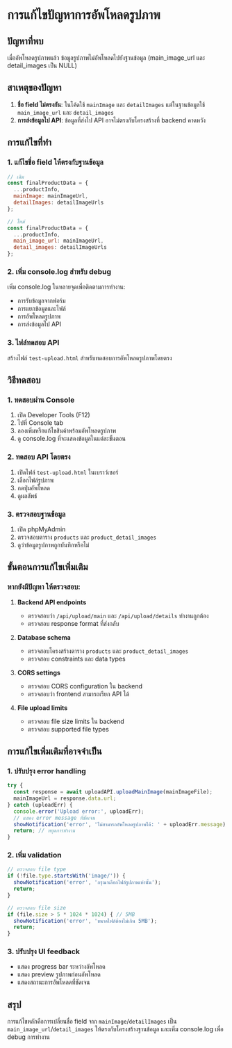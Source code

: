 # การแก้ไขปัญหาการอัพโหลดรูปภาพ

## ปัญหาที่พบ
เมื่ออัพโหลดรูปภาพแล้ว ข้อมูลรูปภาพไม่อัพโหลดไปยังฐานข้อมูล (main_image_url และ detail_images เป็น NULL)

## สาเหตุของปัญหา
1. **ชื่อ field ไม่ตรงกัน**: ในโค้ดใช้ `mainImage` และ `detailImages` แต่ในฐานข้อมูลใช้ `main_image_url` และ `detail_images`
2. **การส่งข้อมูลไป API**: ข้อมูลที่ส่งไป API อาจไม่ตรงกับโครงสร้างที่ backend คาดหวัง

## การแก้ไขที่ทำ

### 1. แก้ไขชื่อ field ให้ตรงกับฐานข้อมูล
```javascript
// เดิม
const finalProductData = {
  ...productInfo,
  mainImage: mainImageUrl,
  detailImages: detailImageUrls
};

// ใหม่
const finalProductData = {
  ...productInfo,
  main_image_url: mainImageUrl,
  detail_images: detailImageUrls
};
```

### 2. เพิ่ม console.log สำหรับ debug
เพิ่ม console.log ในหลายจุดเพื่อติดตามการทำงาน:
- การรับข้อมูลจากฟอร์ม
- การแยกข้อมูลและไฟล์
- การอัพโหลดรูปภาพ
- การส่งข้อมูลไป API

### 3. ไฟล์ทดสอบ API
สร้างไฟล์ `test-upload.html` สำหรับทดสอบการอัพโหลดรูปภาพโดยตรง

## วิธีทดสอบ

### 1. ทดสอบผ่าน Console
1. เปิด Developer Tools (F12)
2. ไปที่ Console tab
3. ลองเพิ่มหรือแก้ไขสินค้าพร้อมอัพโหลดรูปภาพ
4. ดู console.log ที่จะแสดงข้อมูลในแต่ละขั้นตอน

### 2. ทดสอบ API โดยตรง
1. เปิดไฟล์ `test-upload.html` ในเบราว์เซอร์
2. เลือกไฟล์รูปภาพ
3. กดปุ่มอัพโหลด
4. ดูผลลัพธ์

### 3. ตรวจสอบฐานข้อมูล
1. เปิด phpMyAdmin
2. ตรวจสอบตาราง `products` และ `product_detail_images`
3. ดูว่าข้อมูลรูปภาพถูกบันทึกหรือไม่

## ขั้นตอนการแก้ไขเพิ่มเติม

### หากยังมีปัญหา ให้ตรวจสอบ:

1. **Backend API endpoints**
   - ตรวจสอบว่า `/api/upload/main` และ `/api/upload/details` ทำงานถูกต้อง
   - ตรวจสอบ response format ที่ส่งกลับ

2. **Database schema**
   - ตรวจสอบโครงสร้างตาราง `products` และ `product_detail_images`
   - ตรวจสอบ constraints และ data types

3. **CORS settings**
   - ตรวจสอบ CORS configuration ใน backend
   - ตรวจสอบว่า frontend สามารถเรียก API ได้

4. **File upload limits**
   - ตรวจสอบ file size limits ใน backend
   - ตรวจสอบ supported file types

## การแก้ไขเพิ่มเติมที่อาจจำเป็น

### 1. ปรับปรุง error handling
```javascript
try {
  const response = await uploadAPI.uploadMainImage(mainImageFile);
  mainImageUrl = response.data.url;
} catch (uploadErr) {
  console.error('Upload error:', uploadErr);
  // แสดง error message ที่ชัดเจน
  showNotification('error', 'ไม่สามารถอัพโหลดรูปภาพได้: ' + uploadErr.message);
  return; // หยุดการทำงาน
}
```

### 2. เพิ่ม validation
```javascript
// ตรวจสอบ file type
if (!file.type.startsWith('image/')) {
  showNotification('error', 'กรุณาเลือกไฟล์รูปภาพเท่านั้น');
  return;
}

// ตรวจสอบ file size
if (file.size > 5 * 1024 * 1024) { // 5MB
  showNotification('error', 'ขนาดไฟล์ต้องไม่เกิน 5MB');
  return;
}
```

### 3. ปรับปรุง UI feedback
- แสดง progress bar ระหว่างอัพโหลด
- แสดง preview รูปภาพก่อนอัพโหลด
- แสดงสถานะการอัพโหลดที่ชัดเจน

## สรุป
การแก้ไขหลักคือการเปลี่ยนชื่อ field จาก `mainImage`/`detailImages` เป็น `main_image_url`/`detail_images` ให้ตรงกับโครงสร้างฐานข้อมูล และเพิ่ม console.log เพื่อ debug การทำงาน 